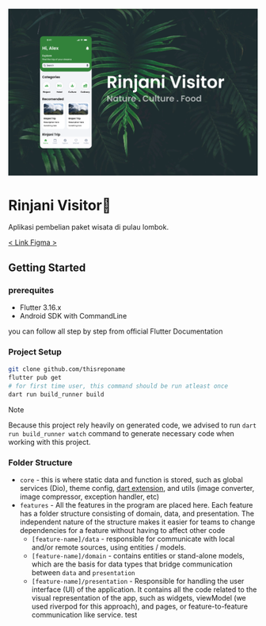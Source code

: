 ![](_assets/cover.png)
# Rinjani Visitor🚞

Aplikasi pembelian paket wisata di pulau lombok.

[ < Link Figma > ](https://www.figma.com/file/zsxBMODaHeBTryvAeV3lHO/rinjaniVisitor?type=design&node-id=1%3A3&mode=design&t=tvNXCJ8M6fpKfFeA-1)

## Getting Started

### prerequites
- Flutter 3.16.x
- Android SDK with CommandLine 

you can follow all step by step from official Flutter Documentation

### Project Setup
```bash
git clone github.com/thisreponame
flutter pub get
# for first time user, this command should be run atleast once
dart run build_runner build 
```
> [!NOTE]
> Because this project rely heavily on generated code, we advised to run `dart run build_runner watch` command to generate necessary code when working with this project.

### Folder Structure
- `core` - this is where static data and function is stored, such as global services (Dio), theme config, [dart extension](https://dart.dev/language/extension-methods), and utils (image converter, image compressor, exception handler, etc)
- `features` - All the features in the program are placed here. Each feature has a folder structure consisting of domain, data, and presentation. The independent nature of the structure makes it easier for teams to change dependencies for a feature without having to affect other code
  - `[feature-name]/data` -  responsible for communicate with local and/or remote sources, using entities / models.
  - `[feature-name]/domain` - contains entities or stand-alone models, which are the basis for data types that bridge communication between `data` and `presentation`  
  - `[feature-name]/presentation` - Responsible for handling the user interface (UI) of the application. It contains all the code related to the visual representation of the app, such as widgets, viewModel (we used riverpod for this approach), and pages, or feature-to-feature communication like service.
test

